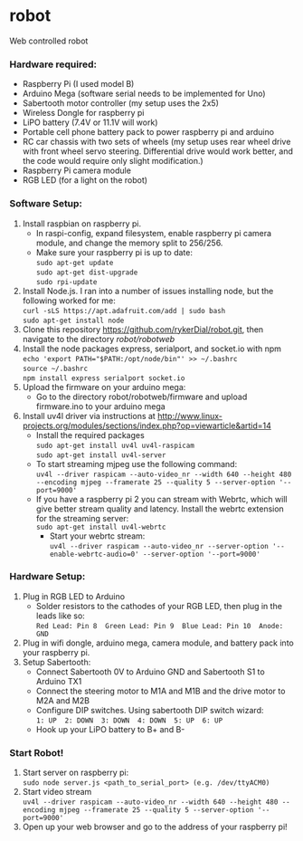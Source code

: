 # robot
Web controlled robot

### Hardware required:
* Raspberry Pi (I used model B)
* Arduino Mega (software serial needs to be implemented for Uno)
* Sabertooth motor controller (my setup uses the 2x5)
* Wireless Dongle for raspberry pi
* LiPO battery (7.4V or 11.1V will work)
* Portable cell phone battery pack to power raspberry pi and arduino
* RC car chassis with two sets of wheels (my setup uses rear wheel drive with front wheel servo steering. Differential drive would work better, and the code would require only slight modification.)
* Raspberry Pi camera module
* RGB LED (for a light on the robot)
	
### Software Setup:
1. Install raspbian on raspberry pi. 
    * In raspi-config, expand filesystem, enable raspberry pi camera module, and change the memory split to 256/256.
    * Make sure your raspberry pi is up to date:  
	`sudo apt-get update`  
     	`sudo apt-get dist-upgrade`  
        `sudo rpi-update`
2. Install Node.js. I ran into a number of issues installing node, but the following worked for me:  
	`curl -sLS https://apt.adafruit.com/add | sudo bash`  
       	`sudo apt-get install node`  
3. Clone this repository https://github.com/rykerDial/robot.git, then navigate to the directory *robot/robotweb*
4. Install the node packages express, serialport, and socket.io with npm  
       `echo 'export PATH="$PATH:/opt/node/bin"' >> ~/.bashrc`  
       `source ~/.bashrc`  
       `npm install express serialport socket.io`  	
5. Upload the firmware on your arduino mega:
    * Go to the directory robot/robotweb/firmware and upload firmware.ino to your arduino mega
6. Install uv4l driver via instructions at http://www.linux-projects.org/modules/sections/index.php?op=viewarticle&artid=14
    * Install the required packages  
       `sudo apt-get install uv4l uv4l-raspicam`  
       `sudo apt-get install uv4l-server`  
    * To start streaming mjpeg use the following command:  
       `uv4l --driver raspicam --auto-video_nr --width 640 --height 480 --encoding mjpeg --framerate 25 --quality 5 --server-option '--port=9000'`  
    * If you have a raspberry pi 2 you can stream with Webrtc, which will give better stream quality and latency. Install the webrtc extension for the streaming server:  
       `sudo apt-get install uv4l-webrtc`  
        * Start your webrtc stream:  
       `uv4l --driver raspicam --auto-video_nr --server-option '--enable-webrtc-audio=0' --server-option '--port=9000'`  

### Hardware Setup:
1. Plug in RGB LED to Arduino
    * Solder resistors to the cathodes of your RGB LED, then plug in the leads like so:  
          `Red Lead: Pin 8  Green Lead: Pin 9  Blue Lead: Pin 10  Anode: GND`
2. Plug in wifi dongle, arduino mega, camera module, and battery pack into your raspberry pi.
3. Setup Sabertooth:
    * Connect Sabertooth 0V to Arduino GND and Sabertooth S1 to Arduino TX1
    * Connect the steering motor to M1A and M1B and the drive motor to M2A and M2B
    * Configure DIP switches. Using sabertooth DIP switch wizard:  
          `1: UP  2: DOWN  3: DOWN  4: DOWN  5: UP  6: UP`
    * Hook up your LiPO battery to B+ and B-

### Start Robot!
1. Start server on raspberry pi:  
       `sudo node server.js <path_to_serial_port> (e.g. /dev/ttyACM0)`
2. Start video stream  
	   `uv4l --driver raspicam --auto-video_nr --width 640 --height 480 --encoding mjpeg --framerate 25 --quality 5 --server-option '--port=9000'`  
3. Open up your web browser and go to the address of your raspberry pi!
